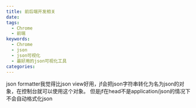 ```yaml
---
title: 前后端开发相关
date:
tags:
  - Chrome
  - 前端
keywords:
  - Chrome
  - json
  - json可视化
  - 最好用的json可视化工具
categories:
---
```

json formatter我觉得比json view好用，jf会把json字符串转化为名为json的对象，在控制台就可以使用这个对象。
但是jf在head不是application/json的情况下不会自动格式化json
